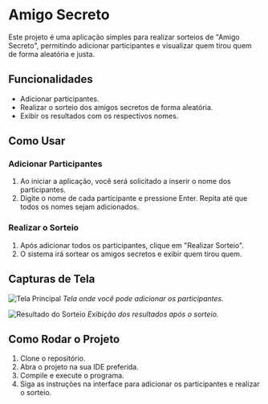 # Amigo Secreto

Este projeto é uma aplicação simples para realizar sorteios de "Amigo Secreto", permitindo adicionar participantes e visualizar quem tirou quem de forma aleatória e justa.

## Funcionalidades
- Adicionar participantes.
- Realizar o sorteio dos amigos secretos de forma aleatória.
- Exibir os resultados com os respectivos nomes.

## Como Usar

### Adicionar Participantes
1. Ao iniciar a aplicação, você será solicitado a inserir o nome dos participantes.
2. Digite o nome de cada participante e pressione Enter. Repita até que todos os nomes sejam adicionados.

### Realizar o Sorteio
1. Após adicionar todos os participantes, clique em "Realizar Sorteio".
2. O sistema irá sortear os amigos secretos e exibir quem tirou quem.

## Capturas de Tela

![Tela Principal](screenshots/tela_principal.png)
*Tela onde você pode adicionar os participantes.*

![Resultado do Sorteio](screenshots/resultado_sorteio.png)
*Exibição dos resultados após o sorteio.*

## Como Rodar o Projeto

1. Clone o repositório.
2. Abra o projeto na sua IDE preferida.
3. Compile e execute o programa.
4. Siga as instruções na interface para adicionar os participantes e realizar o sorteio.

